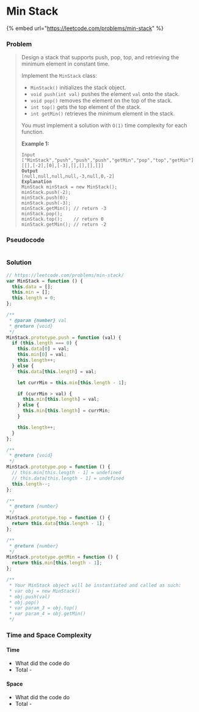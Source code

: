 # Min Stack

{% embed url="https://leetcode.com/problems/min-stack" %}

### Problem

> Design a stack that supports push, pop, top, and retrieving the minimum element in constant time.
>
> Implement the `MinStack` class:
>
> * `MinStack()` initializes the stack object.
> * `void push(int val)` pushes the element `val` onto the stack.
> * `void pop()` removes the element on the top of the stack.
> * `int top()` gets the top element of the stack.
> * `int getMin()` retrieves the minimum element in the stack.
>
> You must implement a solution with `O(1)` time complexity for each function.
>
> &#x20;
>
> **Example 1:**
>
> <pre><code>Input
> ["MinStack","push","push","push","getMin","pop","top","getMin"]
> [[],[-2],[0],[-3],[],[],[],[]]
> <strong>Output
> </strong>[null,null,null,null,-3,null,0,-2]
> <strong>Explanation
> </strong>MinStack minStack = new MinStack();
> minStack.push(-2);
> minStack.push(0);
> minStack.push(-3);
> minStack.getMin(); // return -3
> minStack.pop();
> minStack.top();    // return 0
> minStack.getMin(); // return -2</code></pre>

### Pseudocode

```
```

### Solution

```javascript
// https://leetcode.com/problems/min-stack/
var MinStack = function () {
  this.data = [];
  this.min = [];
  this.length = 0;
};

/**
 * @param {number} val
 * @return {void}
 */
MinStack.prototype.push = function (val) {
  if (this.length === 0) {
    this.data[0] = val;
    this.min[0] = val;
    this.length++;
  } else {
    this.data[this.length] = val;

    let currMin = this.min[this.length - 1];

    if (currMin > val) {
      this.min[this.length] = val;
    } else {
      this.min[this.length] = currMin;
    }

    this.length++;
  }
};

/**
 * @return {void}
 */
MinStack.prototype.pop = function () {
  // this.min[this.length - 1] = undefined
  // this.data[this.length - 1] = undefined
  this.length--;
};

/**
 * @return {number}
 */
MinStack.prototype.top = function () {
  return this.data[this.length - 1];
};

/**
 * @return {number}
 */
MinStack.prototype.getMin = function () {
  return this.min[this.length - 1];
};

/**
 * Your MinStack object will be instantiated and called as such:
 * var obj = new MinStack()
 * obj.push(val)
 * obj.pop()
 * var param_3 = obj.top()
 * var param_4 = obj.getMin()
 */

```

### Time and Space Complexity

#### Time

* What did the code do
* Total -

#### Space

* What did the code do
* Total -

